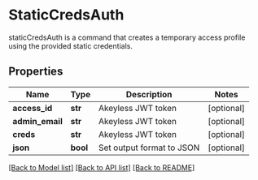 # StaticCredsAuth

staticCredsAuth is a command that creates a temporary access profile using the provided static credentials.
## Properties
Name | Type | Description | Notes
------------ | ------------- | ------------- | -------------
**access_id** | **str** | Akeyless JWT token | [optional] 
**admin_email** | **str** | Akeyless JWT token | [optional] 
**creds** | **str** | Akeyless JWT token | [optional] 
**json** | **bool** | Set output format to JSON | [optional] 

[[Back to Model list]](../README.md#documentation-for-models) [[Back to API list]](../README.md#documentation-for-api-endpoints) [[Back to README]](../README.md)


